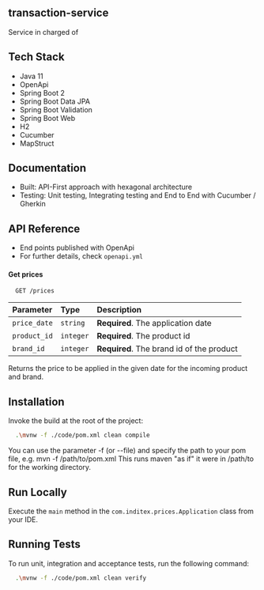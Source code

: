 ## transaction-service

Service in charged of

## Tech Stack

* Java 11
* OpenApi
* Spring Boot 2
* Spring Boot Data JPA
* Spring Boot Validation
* Spring Boot Web
* H2
* Cucumber
* MapStruct

## Documentation

* Built: API-First approach with hexagonal architecture
* Testing: Unit testing, Integrating testing and End to End with Cucumber / Gherkin

## API Reference

* End points published with OpenApi
* For further details, check `openapi.yml`

#### Get prices

```http
  GET /prices
```

| Parameter    | Type       | Description                                |
|:-------------|:-----------|:-------------------------------------------|
| `price_date` | `string`   | **Required**. The application date         |
| `product_id` | `integer`  | **Required**. The product id               |
| `brand_id`   | `integer`  | **Required**. The brand id of the product  |

Returns the price to be applied in the given date for the incoming product and brand.

## Installation

Invoke the build at the root of the project:

```bash
  .\mvnw -f ./code/pom.xml clean compile
```

You can use the parameter -f (or --file) and specify the path to your pom file, e.g. mvn -f /path/to/pom.xml
This runs maven "as if" it were in /path/to for the working directory.

## Run Locally

Execute the `main` method in the `com.inditex.prices.Application` class from your IDE.

## Running Tests

To run unit, integration and acceptance tests, run the following command:

```bash
  .\mvnw -f ./code/pom.xml clean verify
```
